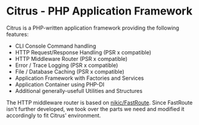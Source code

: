 Citrus - PHP Application Framework
==================================

Citrus is a PHP-written application framework providing the following features:

- CLI Console Command handling
- HTTP Request/Response Handling (PSR x compatible)
- HTTP Middleware Router (PSR x compatible)
- Error / Trace Logging (PSR x compatible)
- File / Database Caching (PSR x compatible)
- Application Framework with Factories and Services
- Application Container using PHP-DI
- Additional generally-usefull Utilities and Structures

The HTTP middleware router is based on [nikic/FastRoute](https://github.com/nikic/FastRoute). Since 
FastRoute isn't further developed, we took over the parts we need and modified it accordingly to 
fit Citrus' environment.
